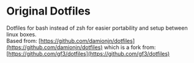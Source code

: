 Original Dotfiles
===
Dotfiles for bash instead of zsh for easier portability and setup between linux boxes.  
Based from: 
[https://github.com/damionjn/dotfiles](https://github.com/damionjn/dotfiles) 
which is a fork from: 
[https://github.com/gf3/dotfiles](https://github.com/gf3/dotfiles)
